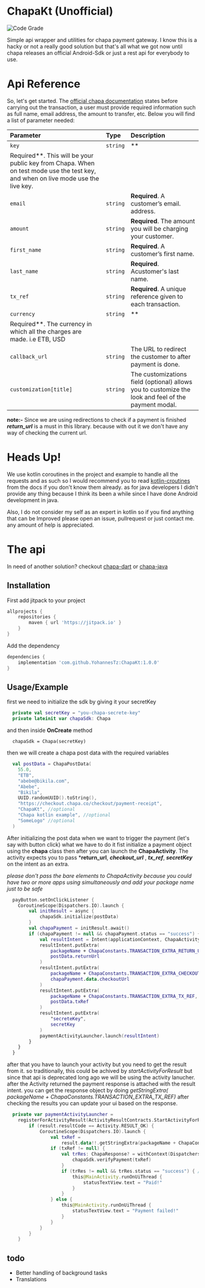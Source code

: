 # ChapaKt (Unofficial)
![Code Grade](https://api.codiga.io/project/34815/status/svg)

Simple api wrapper and utilities for chapa payment gateway. I know this is a hacky or not a really
good solution but that's all what we got now until chapa releases an official Android-Sdk or just a
rest api for everybody to use.

# Api Reference

So, let's get started.
The [official chapa documentation](https://developer.chapa.co/docs/accept-payments/) states before
carrying out the transaction, a user must provide required information such as full name, email
address, the amount to transfer, etc. Below you will find a list of parameter needed:

| Parameter | Type     | Description                |
| :-------- | :------- | :------------------------- |
| `key`      | `string` | **
Required**. This will be your public key from Chapa. When on test mode use the test key, and when on live mode use the live key. |
| `email`    | `string` | **Required**. A customer’s email. address. |
| `amount`   | `string` | **Required**. The amount you will be charging your customer. |
| `first_name` | `string` | **Required**. A customer’s first name. |
| `last_name`      | `string` | **Required**. Acustomer's last name. |
| `tx_ref`   | `string` | **Required**. A unique reference given to each transaction. |
| `currency` | `string` | **
Required**. The currency in which all the charges are made. i.e ETB, USD |
| `callback_url`| `string` |  The URL to redirect the customer to after payment is done.|
| `customization[title]`| `string` |  The customizations field (optional) allows you to customize the look and feel of the payment modal.|

**note:-** Since we are using redirections to check if a payment is finished ***return_url*** is a
must in this library. because with out it we don't have any way of checking the current url.

# Heads Up!

We use kotlin coroutines in the project and example to handle all the requests and as such so I
would recommend you to read
[kotlin-croutines](https://kotlinlang.org/docs/coroutines-overview.html) from the docs if you don't
know them already. as for java developers I didn't provide any thing because I think its been a
while since I have done Android development in java.

Also, I do not consider my self as an expert in kotlin so if you find anything that can be Improved
please open an issue, pullrequest or just contact me. any amount of help is appreciated.

# The api

In need of another solution? checkout [chapa-dart](https://github.com/Chapa-Et/chapa-flutter)
or [chapa-java](https://github.com/Chapa-Et/chapa-java)

## Installation

First add jitpack to your project

```groovy
allprojects {
    repositories {
        maven { url 'https://jitpack.io' }
    }
}
```

Add the dependency

```groovy
dependencies {
    implementation 'com.github.YohannesTz:ChapaKt:1.0.0'
}
```

###

## Usage/Example

first we need to initialize the sdk by giving it your secretKey

```kotlin
  private val secretKey = "you-chapa-secrete-key"
  private lateinit var chapaSdk: Chapa
```

and then inside **OnCreate** method

```
  chapaSdk = Chapa(secretKey)
```

then we will create a chapa post data with the required variables

```kotlin
  val postData = ChapaPostData(
    55.0,
    "ETB",
    "abebe@bikila.com",
    "Abebe",
    "Bikila",
    UUID.randomUUID().toString(),
    "https://checkout.chapa.co/checkout/payment-receipt",
    "ChapaKt", //optional
    "Chapa kotlin example", //optional
    "SomeLogo" //optional
  )
```

After initializing the post data when we want to trigger the payment (let's say with button click)
what we have to do it fist initialize a payment object using the **chapa** class then after you can
launch the **ChapaActivity**. The activity expects you to pass ***return_url**, ***checkout_url***
, ***tx_ref***, ***secretKey***
on the intent as an extra.

*please don't pass the bare elements to ChapaActivity because you could have two or more apps using
simultaneously and add your package name just to be safe*

```kotlin
  payButton.setOnClickListener {
    CoroutineScope(Dispatchers.IO).launch {
        val initResult = async {
            chapaSdk.initialize(postData)
        }
        val chapaPayment = initResult.await()
        if (chapaPayment != null && chapaPayment.status == "success") {
            val resultIntent = Intent(applicationContext, ChapaActivity::class.java)
            resultIntent.putExtra(
                packageName + ChapaConstants.TRANSACTION_EXTRA_RETURN_URL,
                postData.returnUrl
            )
            resultIntent.putExtra(
                packageName + ChapaConstants.TRANSACTION_EXTRA_CHECKOUT_URL,
                chapaPayment.data.checkoutUrl
            )
            resultIntent.putExtra(
                packageName + ChapaConstants.TRANSACTION_EXTRA_TX_REF,
                postData.txRef
            )
            resultIntent.putExtra(
                "secreteKey",
                secretKey
            )
            paymentActivityLauncher.launch(resultIntent)
        }
    }
  }
```

after that you have to launch your activity but you need to get the result from it. so
traditionally, this could be achived by *startActivityForResult* but since that api is deprecated
long ago we will be using the activity lanucher. after the Activity returned the payment response is
attached with the result intent. you can get the response object by doing *getStringExtra(
packageName + ChapaConstants.TRANSACTION_EXTRA_TX_REF)* after checking the results you can update
your ui based on the response.

```kotlin
  private var paymentActivityLauncher =
    registerForActivityResult(ActivityResultContracts.StartActivityForResult()) { result ->
        if (result.resultCode == Activity.RESULT_OK) {
            CoroutineScope(Dispatchers.IO).launch {
                val txRef =
                    result.data!!.getStringExtra(packageName + ChapaConstants.TRANSACTION_EXTRA_TX_REF)
                if (txRef != null) {
                    val trRes: ChapaResponse? = withContext(Dispatchers.Default) {
                        chapaSdk.verifyPayment(txRef)
                    }
                    if (trRes != null && trRes.status == "success") { // payment successfull, update ui here
                        this@MainActivity.runOnUiThread {
                            statusTextView.text = "Paid!"
                        }
                    }
                } else {
                    this@MainActivity.runOnUiThread {
                        statusTextView.text = "Payment failed!"
                    }
                }
            }
        }
    }
```

## todo

- Better handling of background tasks
- Translations
